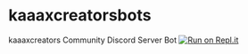 # kaaaxcreatorsbots
kaaaxcreators Community Discord Server Bot
[![Run on Repl.it](https://repl.it/badge/github/kaaax0815/kaaaxcreatorsbot)](https://repl.it/github/kaaax0815/kaaaxcreatorsbot)

